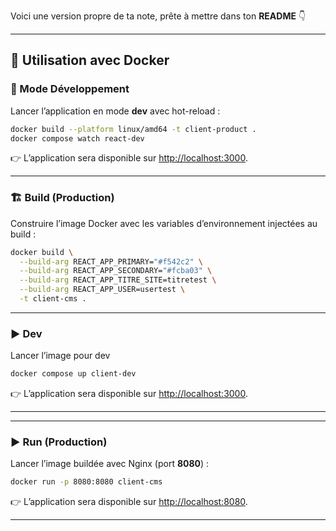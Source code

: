Voici une version propre de ta note, prête à mettre dans ton **README** 👇

---

## 🚀 Utilisation avec Docker

### 🔧 Mode Développement

Lancer l’application en mode **dev** avec hot-reload :

```bash
docker build --platform linux/amd64 -t client-product .
docker compose watch react-dev
```

👉 L’application sera disponible sur [http://localhost:3000](http://localhost:3000).

---

### 🏗️ Build (Production)

Construire l’image Docker avec les variables d’environnement injectées au build :

```bash
docker build \
  --build-arg REACT_APP_PRIMARY="#f542c2" \
  --build-arg REACT_APP_SECONDARY="#fcba03" \
  --build-arg REACT_APP_TITRE_SITE=titretest \
  --build-arg REACT_APP_USER=usertest \
  -t client-cms .
```

---

### ▶️ Dev

Lancer l’image pour dev

```bash
docker compose up client-dev
```

👉 L’application sera disponible sur [http://localhost:3000](http://localhost:3000).

---

---

### ▶️ Run (Production)

Lancer l’image buildée avec Nginx (port **8080**) :

```bash
docker run -p 8080:8080 client-cms
```

👉 L’application sera disponible sur [http://localhost:8080](http://localhost:8080).

---


